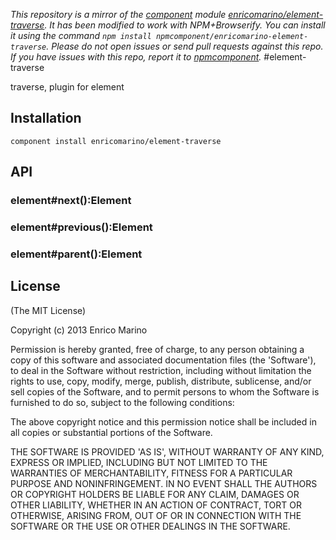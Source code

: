 *This repository is a mirror of the [component](http://component.io) module [enricomarino/element-traverse](http://github.com/enricomarino/element-traverse). It has been modified to work with NPM+Browserify. You can install it using the command `npm install npmcomponent/enricomarino-element-traverse`. Please do not open issues or send pull requests against this repo. If you have issues with this repo, report it to [npmcomponent](https://github.com/airportyh/npmcomponent).*
#element-traverse

traverse, plugin for element

## Installation

    component install enricomarino/element-traverse

## API

### element#next():Element

### element#previous():Element

### element#parent():Element

## License

(The MIT License)

Copyright (c) 2013 Enrico Marino

Permission is hereby granted, free of charge, to any person obtaining
a copy of this software and associated documentation files (the
'Software'), to deal in the Software without restriction, including
without limitation the rights to use, copy, modify, merge, publish,
distribute, sublicense, and/or sell copies of the Software, and to
permit persons to whom the Software is furnished to do so, subject to
the following conditions:

The above copyright notice and this permission notice shall be
included in all copies or substantial portions of the Software.

THE SOFTWARE IS PROVIDED 'AS IS', WITHOUT WARRANTY OF ANY KIND,
EXPRESS OR IMPLIED, INCLUDING BUT NOT LIMITED TO THE WARRANTIES OF
MERCHANTABILITY, FITNESS FOR A PARTICULAR PURPOSE AND NONINFRINGEMENT.
IN NO EVENT SHALL THE AUTHORS OR COPYRIGHT HOLDERS BE LIABLE FOR ANY
CLAIM, DAMAGES OR OTHER LIABILITY, WHETHER IN AN ACTION OF CONTRACT,
TORT OR OTHERWISE, ARISING FROM, OUT OF OR IN CONNECTION WITH THE
SOFTWARE OR THE USE OR OTHER DEALINGS IN THE SOFTWARE.
